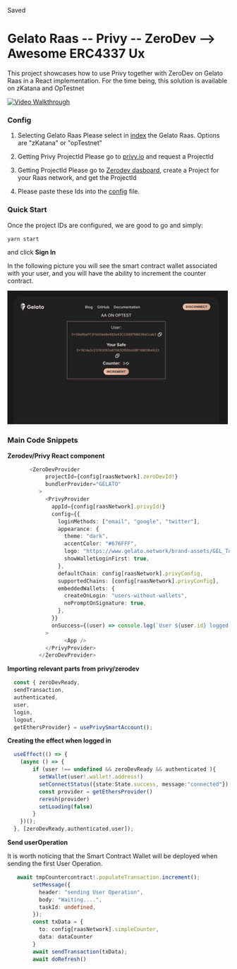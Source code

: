 
Saved
# Gelato Raas -- Privy -- ZeroDev --> Awesome ERC4337 Ux

This project showcases how to use Privy together with ZeroDev on Gelato Raas in a React implementation.
For the time being, this solution is available on zKatana and OpTestnet

[![Video Walkthrough](https://img.youtube.com/vi/zj5Cf0d84Wg/0.jpg)](https://youtu.be/zj5Cf0d84Wg)


### Config

1) Selecting Gelato Raas
Please select in [index](/src/index.tsx#9) the Gelato Raas. Options are "zKatana" or "opTestnet"

2) Getting Privy ProjectId
Please go to [privy.io](https://privy.io) and request a ProjectId

3) Getting  ProjectId
Please go to [Zerodev dasboard](https://dashboard.zerodev.app/), create a Project for your Raas network, and get the ProjectId

4) Please paste these Ids into the [config](/src/constants.ts) file.

### Quick Start
Once the project IDs are configured, we are good to go and simply:

```
yarn start

```
and click **Sign In**

In the following picture you will see the smart contract wallet associated with your user, and you will have the ability to increment the counter contract.

<img src="docs/ui.png" width="500"/>

### Main Code Snippets

**Zerodev/Privy React component**

```typescript
       <ZeroDevProvider
            projectId={config[raasNetwork].zeroDevId!}
            bundlerProvider="GELATO"
          >
            <PrivyProvider
              appId={config[raasNetwork].privyId!}
              config={{
                loginMethods: ["email", "google", "twitter"],
                appearance: {
                  theme: "dark",
                  accentColor: "#676FFF",
                  logo: "https://www.gelato.network/brand-assets/GEL_Token_Logos/GEL%20Token%20Logo.svg",
                  showWalletLoginFirst: true,
                },
                defaultChain: config[raasNetwork].privyConfig,
                supportedChains: [config[raasNetwork].privyConfig],
                embeddedWallets: {
                  createOnLogin: "users-without-wallets",
                  noPromptOnSignature: true,
                },
              }}
              onSuccess={(user) => console.log(`User ${user.id} logged in!`)}
            >
                  <App />
            </PrivyProvider>
          </ZeroDevProvider>
```

**Importing relevant parts from privy/zerodev**  

```typescript
  const { zeroDevReady, 
  sendTransaction, 
  authenticated, 
  user, 
  login, 
  logout, 
  getEthersProvider} = usePrivySmartAccount();
```

**Creating the effect when logged in**  

```typescript
  useEffect(() => {
    (async () => {
        if (user !== undefined && zeroDevReady && authenticated ){
          setWallet(user!.wallet!.address!)
          setConnectStatus({state:State.success, message:"connected"})
          const provider = getEthersProvider()
          reresh(provider)
          setLoading(false)
        }
    })();
  }, [zeroDevReady,authenticated,user]);
```

**Send userOperation**

It is worth noticing that the Smart Contract Wallet will be deployed when sending the first User Operation.
```typescript
   await tmpCountercontract!.populateTransaction.increment();
        setMessage({
          header: "sending User Operation",
          body: "Waiting....",
          taskId: undefined,
        });
        const txData = {
          to: config[raasNetwork].simpleCounter,
          data: dataCounter
        }
        await sendTransaction(txData);
        await doRefresh()

```
